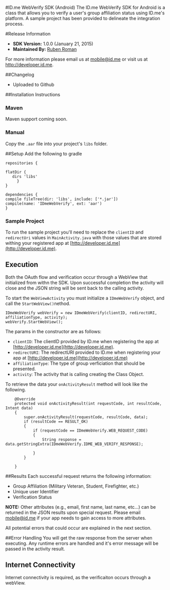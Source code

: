 #ID.me WebVerify SDK (Android)
The ID.me WebVerify SDK for Android is a class that allows you to verify a user's group affiliation status using ID.me's platform. A sample project has been provided to delineate the integration process.

#Release Information 
- **SDK Version:** 1.0.0 (January 21, 2015)
- **Maintained By:** [Ruben Roman](https://github.com/rubsnick)

For more information please email us at mobile@id.me or visit us at http://developer.id.me.

##Changelog
- Uploaded to Github


##Installation Instructions
### Maven
Maven support coming soon.

### Manual
Copy the `.aar` file into your project's `libs` folder.

##Setup
Add the following to gradle 

```
repositories {

flatDir {
   dirs 'libs'
     }
}

dependencies {
compile fileTree(dir: 'libs', include: ['*.jar'])
compile(name: 'IDmeWebVerify', ext: 'aar')
}
```

### Sample Project
To run the sample project you'll need to replace the `clientID` and `redirectUri` values in `MainActivity.java` with those values that are stored withing your registered app at [http://developer.id.me](http://developer.id.me).

## Execution
Both the OAuth flow and verification occur through a WebView that initialized from withn the SDK. Upon successful completion the activity will close and the JSON string will be sent back to the calling activity.

To start the `WebViewActivity` you must initialize a `IDmeWebVerify` object, and call the `StartWebView()`nethod.

    IDmeWebVerify webVerify = new IDmeWebVerify(clientID, redirectURI, affiliationType, activity);
    webVerify.StartWebView();

The params in the constructor are as follows:

- `clientID`: The clientID provided by ID.me when registering the app at [http://developer.id.me](http://developer.id.me).
- `redirectURI`: The redirectURI provided to ID.me when registering your app at [http://developer.id.me](http://developer.id.me)
- `affiliationType`: The type of group verficiation that should be presented. 
- `activity`: The activity that is calling creating the Class Object.

To retrieve the data your `onActivityResult` method will look like the following.

```
    @Override
    protected void onActivityResult(int requestCode, int resultCode, Intent data)
    {
        super.onActivityResult(requestCode, resultCode, data);
        if (resultCode == RESULT_OK)
        {
            if (requestCode == IDmeWebVerify.WEB_REQUEST_CODE)
            {
                String response = data.getStringExtra(IDmeWebVerify.IDME_WEB_VERIFY_RESPONSE);

            }
        }

    }
```

##Results
Each successful request returns the following information:

- Group Affiliation (Military Veteran, Student, Firefighter, etc.)
- Unique user Identifier
- Verification Status

**NOTE:** Other attributes (e.g., email, first name, last name, etc…) can be returned in the JSON results upon special request. Please email [mobile@id.me](mobile@id.me) if your app needs to gain access to more attributes. 

All potential errors that could occur are explained in the next section.

##Error Handling
You will get the raw response from the server when executing. Any runtime errors are handled and it's error message will be passed in the activity result.

## Internet Connectivity
Internet connectivity is required, as the verificaiton occurs through a webView.
